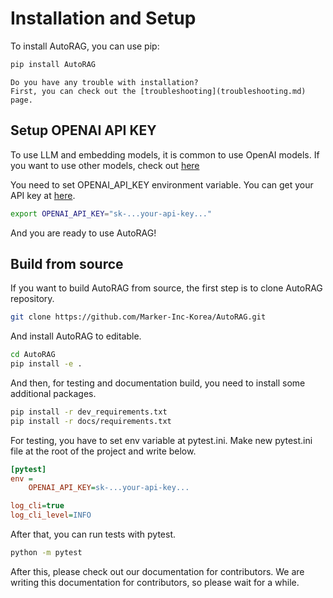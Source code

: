 # Installation and Setup

To install AutoRAG, you can use pip:

```bash
pip install AutoRAG
```

```{admonition} Trouble with installation?
Do you have any trouble with installation?
First, you can check out the [troubleshooting](troubleshooting.md) page.
```

## Setup OPENAI API KEY
To use LLM and embedding models, it is common to use OpenAI models.
If you want to use other models, check out [here](local_model.md)

You need to set OPENAI_API_KEY environment variable.
You can get your API key at [here](https://platform.openai.com/account/api-keys).

```bash
export OPENAI_API_KEY="sk-...your-api-key..."
```

And you are ready to use AutoRAG!


## Build from source

If you want to build AutoRAG from source, the first step is to clone AutoRAG repository.

```bash
git clone https://github.com/Marker-Inc-Korea/AutoRAG.git
```

And install AutoRAG to editable.
```bash
cd AutoRAG
pip install -e .
```

And then, for testing and documentation build, you need to install some additional packages.

```bash
pip install -r dev_requirements.txt
pip install -r docs/requirements.txt
```

For testing, you have to set env variable at pytest.ini.
Make new pytest.ini file at the root of the project and write below.

```ini
[pytest]
env =
    OPENAI_API_KEY=sk-...your-api-key...

log_cli=true
log_cli_level=INFO
```

After that, you can run tests with pytest.

```bash
python -m pytest
```

After this, please check out our documentation for contributors. 
We are writing this documentation for contributors, so please wait for a while.
